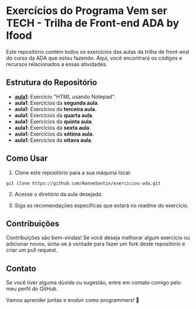 # Exercícios do Programa Vem ser TECH -  Trilha de Front-end ADA by Ifood

Este repositório contém todos os exercícios das aulas da trilha de front-end do curso da ADA que estou fazendo. Aqui, você encontrará os códigos e recursos relacionados a essas atividades.

## Estrutura do Repositório

- [**aula1**](): Exercício "HTML usando Notepad".
- **aula1**: Exercícios da **segunda aula**.
- **aula1**: Exercícios da **terceira aula**.
- **aula1**: Exercícios da **quarta aula**.
- **aula1**: Exercícios da **quinta aula**.
- **aula1**: Exercícios da **sexta aula**.
- **aula1**: Exercícios da **sétima aula**.
- **aula1**: Exercícios da **oitava aula**.

## Como Usar

1. Clone este repositório para a sua máquina local:

`git clone https://github.com/NanneSantin/exercicios-ada.git`

2. Acesse o diretório da aula desejada.

3. Siga as recomendações especifícas que estará no readme do exercício.

## Contribuições

Contribuições são bem-vindas! Se você deseja melhorar algum exercício ou adicionar novos, sinta-se à vontade para fazer um fork deste repositório e criar um pull request.

## Contato

Se você tiver alguma dúvida ou sugestão, entre em contato comigo pelo meu perfil do GitHub.

Vamos aprender juntas e evoluir como programmers! 🚀
